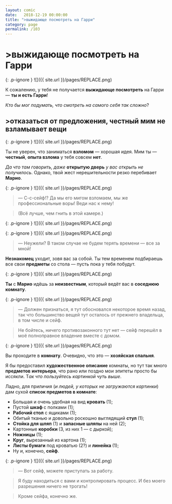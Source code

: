 ```yaml
---
layout: comic
date:   2018-12-19 00:00:00 
title: ">выжидающе посмотреть на Гарри"
category: page
permalink: /103
---
```

# >выжидающе посмотреть на Гарри

{: .p-ignore }
![]({{ site.url }}/pages/REPLACE.png)

К сожалению, у тебя не получается <strong>выжидающе посмотреть</strong> на Гарри — <strong>ты и есть Гарри</strong>!

<em>Кто бы мог подумать, что смотреть на самого себя так сложно</em>?

## >отказаться от предложения, честный мим не взламывает вещи

{: .p-ignore }
![]({{ site.url }}/pages/REPLACE.png)

Ты не уверен, что заниматься <strong>взломом</strong> — хорошая идея. Мим ты — <strong>честный</strong>, <strong>опыта взлома</strong> у тебя совсем <strong>нет</strong>.

<em>Да что там говорить, даже </em><strong>открытую дверь</strong><em> у вас открыть не получилось</em>. Однако, твой жест нерешительности резко перебивает <strong>Марио</strong>.

{: .p-ignore }
![]({{ site.url }}/pages/REPLACE.png)

<blockquote>— С-с-сейф!? Да мы его мигом взломаем, мы же профессиональные воры! Веди нас к нему!</blockquote>

<blockquote>(Всё лучше, чем гнить в этой камере.)</blockquote>

{: .p-ignore }
![]({{ site.url }}/pages/REPLACE.png)

{: .p-ignore }
![]({{ site.url }}/pages/REPLACE.png)

<blockquote>— Неужели? В таком случае не будем терять времени — все за мной!</blockquote>

<strong>Незнакомец</strong> уходит, зовя вас за собой. Ты тем временем подбираешь все свои <strong>предметы</strong> со стола — пусть пока у тебя побудут.

{: .p-ignore }
![]({{ site.url }}/pages/REPLACE.png)

<strong>Ты</strong> с <strong>Марио</strong> идёшь за <strong>неизвестным</strong>, который ведёт вас в <strong>соседнюю комнату</strong>.

{: .p-ignore }
![]({{ site.url }}/pages/REPLACE.png)

<blockquote>— Должен признаться, я тут обосновался некоторое время назад, так что большинство вещей тут осталось от прежнего владельца, в том числе и сейф.</blockquote>

<blockquote>Не бойтесь, ничего противозаконного тут нет — сейф перешёл в моё полноправное владение вместе с домом.</blockquote>

{: .p-ignore }
![]({{ site.url }}/pages/REPLACE.png)

Вы проходите в <strong>комнату</strong>. Очевидно, что это — <strong>хозяйская спальня</strong>.

Я бы предоставил <strong>художественное описание</strong> комнаты, но тут так много <strong>предметов</strong> <strong>интерьера</strong>, что рано или поздно мои эпитеты просто бы иссякли. Т<em>ак что пользуйтесь картинкой чуть выше</em>.

Ладно, для приличия (<em>и людей, у которых не загружаются картинки</em>) дам сухой <strong>список предметов в комнате</strong>:

<ul><li>Большая и очень удобная на вид <strong>кровать </strong>(1);</li><li>Пустой <strong>шкаф </strong>с полками (1);</li><li><strong>Рабочий стол</strong> с ящиками (1);</li><li>Обитый тканью и довольно роскошно выглядящий <strong>стул </strong>(1);</li><li><strong>Стойка для шляп</strong> (1) и <strong>запасные шляпы</strong> на ней (2);</li><li>Картонные <strong>коробки </strong>(3, из них 1 — с дыркой);</li><li><strong>Ножницы </strong>(1);</li><li><strong>Круг</strong>, вырезанный из картона (1);</li><li><strong>Листы бумаги</strong> под кроватью (2?) и <strong>линейка </strong>(1);</li><li>Ну и, конечно, <strong>сейф</strong>.</li></ul>

{: .p-ignore }
![]({{ site.url }}/pages/REPLACE.png)

<blockquote>— Вот сейф, можете приступать за работу.</blockquote>

<blockquote>Я буду находиться с вами и контролировать процесс. И без моего разрешения ничего не трогать!</blockquote>

<blockquote>Кроме сейфа, конечно же.</blockquote>
